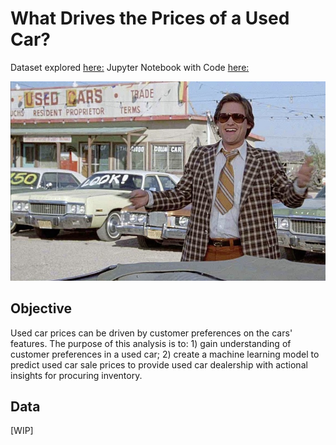 # What Drives the Prices of a Used Car? 
Dataset explored [here:](https://github.com/jing-li528/Used_car_sales/blob/main/data.zip)
Jupyter Notebook with Code [here:](https://github.com/jing-li528/Used_car_sales/blob/main/used_car_sales_prediction.ipynb) 

![](kurt.jpeg)

## Objective 
Used car prices can be driven by customer preferences on the cars' features. The purpose of this analysis is to: 1) gain understanding of customer preferences in a used car; 2) create a machine learning model to predict used car sale prices to provide used car dealership with actional insights for procuring inventory. 

## Data
[WIP]

